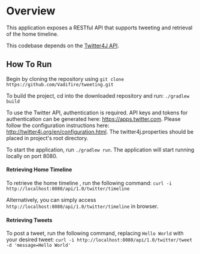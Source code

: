 # Overview
This application exposes a RESTful API that supports tweeting and retrieval of the home timeline.

This codebase depends on the [Twitter4J API](http://twitter4j.org/). 

## How To Run

Begin by cloning the repository using ```git clone https://github.com/Vadifire/tweeting.git``` 

To build the project, cd into the downloaded repository and run: ```./gradlew build```

To use the Twitter API, authentication is required. 
API keys and tokens for authentication can be generated here: https://apps.twitter.com. 
Please follow the configuration instructions here: http://twitter4j.org/en/configuration.html. 
The twitter4j.properties should be placed in project's root directory.

To start the application, run ```./gradlew run```. The application will start running locally on port 8080.

#### Retrieving Home Timeline

To retrieve the home timeline , run the following command:
 ```curl -i http://localhost:8080/api/1.0/twitter/timeline```
 
 Alternatively, you can simply access ```http://localhost:8080/api/1.0/twitter/timeline``` in browser.
 
 #### Retrieving Tweets
 
 To post a tweet, run the following command, replacing ```Hello World``` with your desired tweet:
```curl -i http://localhost:8080/api/1.0/twitter/tweet -d 'message=Hello World'```


